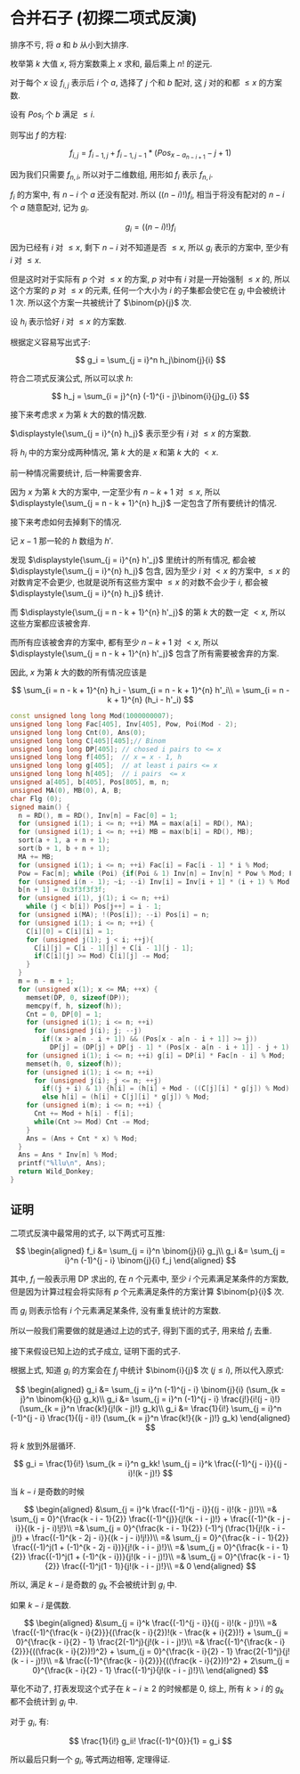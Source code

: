 # 合并石子 (初探二项式反演)

排序不亏, 将 $a$ 和 $b$ 从小到大排序.

枚举第 $k$ 大值 $x$, 将方案数乘上 $x$ 求和, 最后乘上 $n!$ 的逆元.

对于每个 $x$ 设 $f_{i, j}$ 表示后 $i$ 个 $a$, 选择了 $j$ 个和 $b$ 配对, 这 $j$ 对的和都 $\leq x$ 的方案数.

设有 $Pos_i$ 个 $b$ 满足 $\leq i$.

则写出 $f$ 的方程:

$$
f_{i, j} = f_{i - 1, j} + f_{i - 1, j - 1} * (Pos_{x - a_{n - i + 1}} - j + 1)
$$

因为我们只需要 $f_{n, i}$, 所以对于二维数组, 用形如 $f_i$ 表示 $f_{n, i}$.

$f_i$ 的方案中, 有 $n - i$ 个 $a$ 还没有配对. 所以 $((n - i)!)f_i$, 相当于将没有配对的 $n - i$ 个 $a$ 随意配对, 记为 $g_i$.

$$
g_i = ((n - i)!)f_i
$$

因为已经有 $i$ 对 $\leq x$, 剩下 $n - i$ 对不知道是否 $\leq x$, 所以 $g_i$ 表示的方案中, 至少有 $i$ 对 $\leq x$.

但是这时对于实际有 $p$ 个对 $\leq x$ 的方案, $p$ 对中有 $i$ 对是一开始强制 $\leq x$ 的, 所以这个方案的 $p$ 对 $\leq x$ 的元素, 任何一个大小为 $i$ 的子集都会使它在 $g_i$ 中会被统计 $1$ 次. 所以这个方案一共被统计了 $\binom{p}{j}$ 次.

设 $h_i$ 表示恰好 $i$ 对 $\leq x$ 的方案数.

根据定义容易写出式子:

$$
g_i = \sum_{j = i}^n h_j\binom{j}{i}
$$

符合二项式反演公式, 所以可以求 $h$:

$$
h_j = \sum_{i = j}^{n} (-1)^{i - j}\binom{i}{j}g_{i}
$$

接下来考虑求 $x$ 为第 $k$ 大的数的情况数.

$\displaystyle{\sum_{j = i}^{n} h_j}$ 表示至少有 $i$ 对 $\leq x$ 的方案数.

将 $h_i$ 中的方案分成两种情况, 第 $k$ 大的是 $x$ 和第 $k$ 大的 $< x$.

前一种情况需要统计, 后一种需要舍弃.

因为 $x$ 为第 $k$ 大的方案中, 一定至少有 $n - k + 1$ 对 $\leq x$, 所以 $\displaystyle{\sum_{j = n - k + 1}^{n} h_j}$ 一定包含了所有要统计的情况.

接下来考虑如何去掉剩下的情况.

记 $x - 1$ 那一轮的 $h$ 数组为 $h'$.

发现 $\displaystyle{\sum_{j = i}^{n} h'_j}$ 里统计的所有情况, 都会被 $\displaystyle{\sum_{j = i}^{n} h_j}$ 包含, 因为至少 $i$ 对 $< x$ 的方案中, $\leq x$ 的对数肯定不会更少, 也就是说所有这些方案中 $\leq x$ 的对数不会少于 $i$, 都会被 $\displaystyle{\sum_{j = i}^{n} h_j}$ 统计.

而 $\displaystyle{\sum_{j = n - k + 1}^{n} h'_j}$ 的第 $k$ 大的数一定 $< x$, 所以这些方案都应该被舍弃.

而所有应该被舍弃的方案中, 都有至少 $n - k + 1$ 对 $< x$, 所以 $\displaystyle{\sum_{j = n - k + 1}^{n} h'_j}$ 包含了所有需要被舍弃的方案.

因此, $x$ 为第 $k$ 大的数的所有情况应该是

$$
\sum_{i = n - k + 1}^{n} h_i - \sum_{i = n - k + 1}^{n} h'_i\\
= \sum_{i = n - k + 1}^{n} (h_i - h'_i)
$$

```cpp
const unsigned long long Mod(1000000007);
unsigned long long Fac[405], Inv[405], Pow, Poi(Mod - 2);
unsigned long long Cnt(0), Ans(0);
unsigned long long C[405][405];// Binom
unsigned long long DP[405]; // chosed i pairs to <= x 
unsigned long long f[405];  // x = x - 1, h
unsigned long long g[405];  // at least i pairs <= x
unsigned long long h[405];  // i pairs  <= x
unsigned a[405], b[405], Pos[805], m, n;
unsigned MA(0), MB(0), A, B;
char Flg (0);
signed main() {
  n = RD(), m = RD(), Inv[n] = Fac[0] = 1;
  for (unsigned i(1); i <= n; ++i) MA = max(a[i] = RD(), MA);
  for (unsigned i(1); i <= n; ++i) MB = max(b[i] = RD(), MB);
  sort(a + 1, a + n + 1);
  sort(b + 1, b + n + 1);
  MA += MB;
  for (unsigned i(1); i <= n; ++i) Fac[i] = Fac[i - 1] * i % Mod;
  Pow = Fac[n]; while (Poi) {if(Poi & 1) Inv[n] = Inv[n] * Pow % Mod; Poi >>= 1, Pow = Pow * Pow % Mod;}
  for (unsigned i(n - 1); ~i; --i) Inv[i] = Inv[i + 1] * (i + 1) % Mod;
  b[n + 1] = 0x3f3f3f3f;
  for (unsigned i(1), j(1); i <= n; ++i)
    while (j < b[i]) Pos[j++] = i - 1;
  for (unsigned i(MA); !(Pos[i]); --i) Pos[i] = n;
  for (unsigned i(1); i <= n; ++i) {
    C[i][0] = C[i][i] = 1;
    for (unsigned j(1); j < i; ++j){
      C[i][j] = C[i - 1][j] + C[i - 1][j - 1];
      if(C[i][j] >= Mod) C[i][j] -= Mod;
    }
  }
  m = n - m + 1;
  for (unsigned x(1); x <= MA; ++x) {
    memset(DP, 0, sizeof(DP));
    memcpy(f, h, sizeof(h));
    Cnt = 0, DP[0] = 1;
    for (unsigned i(1); i <= n; ++i)
      for (unsigned j(i); j; --j)
        if((x > a[n - i + 1]) && (Pos[x - a[n - i + 1]] >= j))
          DP[j] = (DP[j] + DP[j - 1] * (Pos[x - a[n - i + 1]] - j + 1)) % Mod;
    for (unsigned i(1); i <= n; ++i) g[i] = DP[i] * Fac[n - i] % Mod;
    memset(h, 0, sizeof(h));
    for (unsigned i(1); i <= n; ++i)
      for (unsigned j(i); j <= n; ++j)
        if((j + i) & 1) {h[i] = (h[i] + Mod - ((C[j][i] * g[j]) % Mod)); if(h[i] >= Mod) h[i] -= Mod;}
        else h[i] = (h[i] + C[j][i] * g[j]) % Mod;
    for (unsigned i(m); i <= n; ++i) {
      Cnt += Mod + h[i] - f[i];
      while(Cnt >= Mod) Cnt -= Mod;
    }
    Ans = (Ans + Cnt * x) % Mod;
  }
  Ans = Ans * Inv[n] % Mod;
  printf("%llu\n", Ans);
  return Wild_Donkey;
}
```

## 证明

二项式反演中最常用的式子, 以下两式可互推:

$$
\begin{aligned}
f_i &= \sum_{j = i}^n \binom{j}{i} g_j\\
g_i &= \sum_{j = i}^n (-1)^{j - i} \binom{j}{i} f_j
\end{aligned}
$$

其中, $f_i$ 一般表示用 DP 求出的, 在 $n$ 个元素中, 至少 $i$ 个元素满足某条件的方案数, 但是因为计算过程会将实际有 $p$ 个元素满足条件的方案计算 $\binom{p}{i}$ 次.

而 $g_i$ 则表示恰有 $i$ 个元素满足某条件, 没有重复统计的方案数.

所以一般我们需要做的就是通过上边的式子, 得到下面的式子, 用来给 $f_i$ 去重.

接下来假设已知上边的式子成立, 证明下面的式子.

根据上式, 知道 $g_i$ 的方案会在 $f_j$ 中统计 $\binom{i}{j}$ 次 ($j \leq i$), 所以代入原式:

$$
\begin{aligned}
g_i &= \sum_{j = i}^n (-1)^{j - i} \binom{j}{i} (\sum_{k = j}^n \binom{k}{j} g_k)\\
g_i &= \sum_{j = i}^n (-1)^{j - i} \frac{j!}{i!(j - i)!} (\sum_{k = j}^n \frac{k!}{j!(k - j)!} g_k)\\
g_i &= \frac{1}{i!} \sum_{j = i}^n (-1)^{j - i} \frac{1}{(j - i)!} (\sum_{k = j}^n \frac{k!}{(k - j)!} g_k)
\end{aligned}
$$

将 $k$ 放到外层循环.

$$
g_i = \frac{1}{i!} \sum_{k = i}^n g_kk! \sum_{j = i}^k \frac{(-1)^{j - i}}{(j - i)!(k - j)!}
$$

当 $k - i$ 是奇数的时候

$$
\begin{aligned}
&\sum_{j = i}^k \frac{(-1)^{j - i}}{(j - i)!(k - j)!}\\
=& \sum_{j = 0}^{\frac{k - i - 1}{2}} \frac{(-1)^{j}}{j!(k - i - j)!} + \frac{(-1)^{k - j - i}}{(k - j - i)!j!}\\
=& \sum_{j = 0}^{\frac{k - i - 1}{2}} (-1)^j (\frac{1}{j!(k - i - j)!} + \frac{(-1)^{k - 2j - i}}{(k - j - i)!j!})\\
=& \sum_{j = 0}^{\frac{k - i - 1}{2}} \frac{(-1)^j(1 + (-1)^{k - 2j - i})}{j!(k - i - j)!}\\
=& \sum_{j = 0}^{\frac{k - i - 1}{2}} \frac{(-1)^j(1 + (-1)^{k - i})}{j!(k - i - j)!}\\
=& \sum_{j = 0}^{\frac{k - i - 1}{2}} \frac{(-1)^j(1 - 1)}{j!(k - i - j)!}\\
=& 0
\end{aligned} 
$$

所以, 满足 $k - i$ 是奇数的 $g_k$ 不会被统计到 $g_i$ 中.

如果 $k - i$ 是偶数.

$$
\begin{aligned}
&\sum_{j = i}^k \frac{(-1)^{j - i}}{(j - i)!(k - j)!}\\
=& \frac{(-1)^{\frac{k - i}{2}}}{(\frac{k - i}{2})!(k - \frac{k + i}{2})!} + \sum_{j = 0}^{\frac{k - i}{2} - 1} \frac{2(-1)^j}{j!(k - i - j)!}\\
=& \frac{(-1)^{\frac{k - i}{2}}}{((\frac{k - i}{2})!)^2} + \sum_{j = 0}^{\frac{k - i}{2} - 1} \frac{2(-1)^j}{j!(k - i - j)!}\\
=& \frac{(-1)^{\frac{k - i}{2}}}{((\frac{k - i}{2})!)^2} + 2\sum_{j = 0}^{\frac{k - i}{2} - 1} \frac{(-1)^j}{j!(k - i - j)!}\\
\end{aligned} 
$$

草化不动了, 打表发现这个式子在 $k - i \geq 2$ 的时候都是 $0$, 综上, 所有 $k > i$ 的 $g_k$ 都不会统计到 $g_i$ 中.

对于 $g_i$, 有:

$$
\frac{1}{i!} g_ii! \frac{(-1)^{0}}{1} = g_i
$$

所以最后只剩一个 $g_i$, 等式两边相等, 定理得证.
